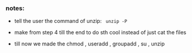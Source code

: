 ### notes:
- tell the user the command of unzip: 
    ``` unzip -P``` 

- make from step 4 till the end to do sth cool instead of just cat the files
- till now we made the chmod , useradd , groupadd , su , unzip